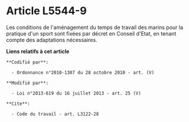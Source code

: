 # Article L5544-9

Les conditions de l'aménagement du temps de travail des marins pour la pratique d'un sport sont fixées par décret en Conseil
d'Etat, en tenant compte des adaptations nécessaires.

**Liens relatifs à cet article**

	**Codifié par**:

	  - Ordonnance n°2010-1307 du 28 octobre 2010 - art. (V)

	**Modifié par**:

	  - Loi n°2013-619 du 16 juillet 2013 - art. 25 (V)

	**Cite**:

	  - Code du travail - art. L3122-28
